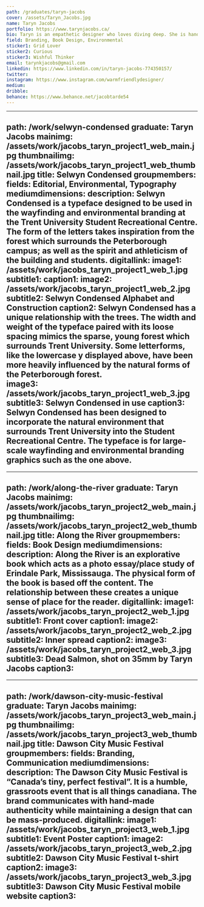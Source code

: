 ```yaml
---
path: /graduates/taryn-jacobs
cover: /assets/Taryn_Jacobs.jpg
name: Taryn Jacobs
portfolio: https://www.tarynjacobs.ca/
bio: Taryn is an empathetic designer who loves diving deep. She is hands-on and emotional; she prefers to collage, paint and moodboard her way through the early stages of her projects. When Taryn isn't designing, she is driving away from the city and spending time outdoors. 
field: Branding, Book Design, Environmental
sticker1: Grid Lover
sticker2: Curious
sticker3: Wishful Thinker
email: tarynkjacobs@gmail.com
linkedin: https://www.linkedin.com/in/taryn-jacobs-774350157/
twitter:
instagram: https://www.instagram.com/warmfriendlydesigner/
medium:
dribble:
behance: https://www.behance.net/jacobtarde54
---
```


---
path: /work/selwyn-condensed
graduate: Taryn Jacobs
mainimg: /assets/work/jacobs_taryn_project1_web_main.jpg
thumbnailimg: /assets/work/jacobs_taryn_project1_web_thumbnail.jpg
title: Selwyn Condensed
groupmembers:
fields: Editorial, Environmental, Typography
mediumdimensions:
description: Selwyn Condensed is a typeface designed to be used in the wayfinding and environmental branding at the Trent University Student Recreational Centre. The form of the letters takes inspiration from the forest which surrounds the Peterborough campus; as well as the spirit and athleticism of the building and students.
digitallink:
image1: /assets/work/jacobs_taryn_project1_web_1.jpg
subtitle1:
caption1:
image2: /assets/work/jacobs_taryn_project1_web_2.jpg
subtitle2: Selwyn Condensed Alphabet and Construction
caption2: Selwyn Condensed has a unique relationship with the trees. The width and weight of the typeface paired with its loose spacing mimics the sparse, young forest which surrounds Trent University.  Some letterforms, like the lowercase y displayed above, have been more heavily influenced by the natural forms of the Peterborough forest.  
image3: /assets/work/jacobs_taryn_project1_web_3.jpg
subtitle3: Selwyn Condensed in use
caption3: Selwyn Condensed has been designed to incorporate the natural environment that surrounds Trent University into the Student Recreational Centre. The typeface is for large-scale wayfinding and environmental branding graphics such as the one above.  
---

---
path: /work/along-the-river
graduate: Taryn Jacobs
mainimg: /assets/work/jacobs_taryn_project2_web_main.jpg
thumbnailimg: /assets/work/jacobs_taryn_project2_web_thumbnail.jpg
title: Along the River
groupmembers:
fields: Book Design
mediumdimensions:
description: Along the River is an explorative book which acts as a photo essay/place study of Erindale Park, Mississauga. The physical form of the book is based off the content. The relationship between these creates a unique sense of place for the reader.
digitallink:
image1: /assets/work/jacobs_taryn_project2_web_1.jpg
subtitle1: Front cover
caption1:
image2: /assets/work/jacobs_taryn_project2_web_2.jpg
subtitle2: Inner spread
caption2:
image3: /assets/work/jacobs_taryn_project2_web_3.jpg
subtitle3: Dead Salmon, shot on 35mm by Taryn Jacobs
caption3:
---

---
path: /work/dawson-city-music-festival
graduate: Taryn Jacobs
mainimg: /assets/work/jacobs_taryn_project3_web_main.jpg
thumbnailimg: /assets/work/jacobs_taryn_project3_web_thumbnail.jpg
title: Dawson City Music Festival
groupmembers:
fields: Branding, Communication
mediumdimensions:
description: The Dawson City Music Festival is “Canada’s tiny, perfect festival”. It is a humble, grassroots event that is all things canadiana. The brand communicates with hand-made authenticity while maintaining a design that can be mass-produced. 
digitallink:
image1: /assets/work/jacobs_taryn_project3_web_1.jpg
subtitle1: Event Poster
caption1:
image2: /assets/work/jacobs_taryn_project3_web_2.jpg
subtitle2: Dawson City Music Festival t-shirt
caption2:
image3: /assets/work/jacobs_taryn_project3_web_3.jpg
subtitle3: Dawson City Music Festival mobile website
caption3:
---
